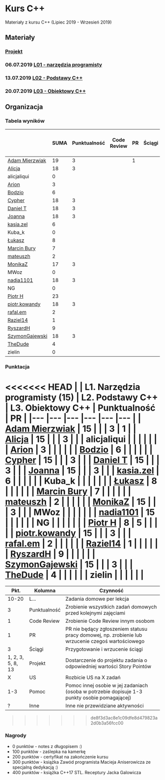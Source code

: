 # Kurs C++

Materiały z kursu C++ (Lipiec 2019 - Wrzesień 2019)

## Materiały

### [Projekt](project)
### 06.07.2019 [L01 - narzędzia programisty](L01-programmers-tools)
### 13.07.2019 [L02 - Podstawy C++](L02-C++-introduction)
### 20.07.2019 [L03 - Obiektowy C++](L03-object-oriented-cpp)

## Organizacja

### Tabela wyników

| | SUMA | Punktualność | Code Review | PR | Ściągi | Projekt | US | Pomoc | Inne | L1. Narzędzia programisty (15) | L2. Podstawy C++ | L3. Obiektowy C++ |
|---                                                  |--- |--- |--- |--- |--- |--- |--- |--- |--- |--- |--- |--- |
| [Adam Mierzwiak](https://github.com/adamvm)         | 19 |  3 |    |  1 |    |    |    |    |    | 15 |    |    |
| [Alicja](https://github.com/AlicjaBonder)           | 18 |  3 |    |    |    |    |    |    |    | 15 |    |    |
| alicjaliqui                                         |  0 |    |    |    |    |    |    |    |    |    |    |    |
| [Arion](https://github.com/Ariionex)                |  3 |    |    |    |    |    |    |    |    |  3 |    |    |
| [Bodzio](https://github.com/Dolaroza)               |  6 |    |    |    |    |    |    |    |    |  6 |    |    |
| [Cypher](https://github.com/ChopSeeGuy)             | 18 |  3 |    |    |    |    |    |    |    | 15 |    |    |
| [Daniel T](https://github.com/LinQ007)              | 18 |  3 |    |    |    |    |    |    |    | 15 |    |    |
| [Joanna](https://github.com/teojdb)                 | 18 |  3 |    |    |    |    |    |    |    | 15 |    |    |
| [kasia.zel](https://github.com/kasiazel)            |  6 |    |    |    |    |    |    |    |    |  6 |    |    |
| Kuba_k                                              |  0 |    |    |    |    |    |    |    |    |    |    |    |
| [Łukasz](https://github.com/lucaswalicki)           |  8 |    |    |    |    |    |    |    |    |  8 |    |    |
| [Marcin Bury](https://github.com/MarcinBury92)      |  7 |    |    |    |    |    |    |    |    |  7 |    |    |
| [mateuszh](https://github.com/czarny247)            |  2 |    |    |    |    |    |    |    |    |  2 |    |    |
| [MonikaZ](https://github.com/MonikaZelechowska)     | 17 |  3 |    |    |    |    |    |    |    | 15 |    |    |
| MWoz                                                |  0 |    |    |    |    |    |    |    |    |    |    |    |
| [nadia1101](https://github.com/JustynaSlazak)       | 18 |  3 |    |    |    |    |    |    |    | 15 |    |    |
| NG                                                  |  0 |    |    |    |    |    |    |    |    |    |    |    |
| [Piotr H](https://github.com/PiotrHCpp)             | 23 |    |    |    |    |    |    |    |    |  8 | 15 |    |
| [piotr.kowandy](https://github.com/PiotrKowandy)    | 18 |  3 |    |    |    |    |    |    |    | 15 |    |    |
| [rafal.em](https://github.com/elRaphaelo)           |  2 |    |    |    |    |    |    |    |    |  2 |    |    |
| [Raziel14](https://github.com/Arakis14)             |  1 |    |    |    |    |    |    |    |    |  1 |    |    |
| [RyszardH](https://github.com/RyszardHalapacz)      |  9 |    |    |    |    |    |    |    |    |  9 |    |    |
| [SzymonGajewski](https://github.com/SzymonGajewski) | 18 |  3 |    |    |    |    |    |    |    | 15 |    |    |
| [TheDude](https://github.com/TheDude-cpu)           |  4 |    |    |    |    |    |    |    |    |  4 |    |    |
| zielin                                              |  0 |    |    |    |    |    |    |    |    |    |    |    |

### Punktacja

<<<<<<< HEAD
| | L1. Narzędzia programisty (15) | L2. Podstawy C++ | L3. Obiektowy C++ | Punktualność | PR |
|---                                                  |--- |--- |--- |--- |--- |
| [Adam Mierzwiak](https://github.com/adamvm)         | 15 |    |    |  3 |  1 |
| [Alicja](https://github.com/AlicjaBonder)           | 15 |    |    |  3 |    |
| alicjaliqui                                         |    |    |    |    |    |
| [Arion](https://github.com/Ariionex)                |  3 |    |    |    |    |
| [Bodzio](https://github.com/Dolaroza)               |  6 |    |    |    |    |
| [Cypher](https://github.com/ChopSeeGuy)             | 15 |    |    |  3 |    |
| [Daniel T](https://github.com/LinQ007)              | 15 |    |    |  3 |    |
| [Joanna](https://github.com/teojdb)                 | 15 |    |    |  3 |    |
| [kasia.zel](https://github.com/kasiazel)            |  6 |    |    |    |    |
| Kuba_k                                              |    |    |    |    |    |
| [Łukasz](https://github.com/lucaswalicki)           |  8 |    |    |    |    |
| [Marcin Bury](https://github.com/MarcinBury92)      |  7 |    |    |    |    |
| [mateuszh](https://github.com/czarny247)            |  2 |    |    |    |    |
| [MonikaZ](https://github.com/MonikaZelechowska)     | 15 |    |    |  3 |    |
| MWoz                                                |    |    |    |    |    |
| [nadia1101](https://github.com/JustynaSlazak)       | 15 |    |    |    |    |
| NG                                                  |    |    |    |    |    |
| [Piotr H](https://github.com/PiotrHCpp)             |  8 |  5 |    |    |    |
| [piotr.kowandy](https://github.com/PiotrKowandy)    | 15 |    |    |  3 |    |
| [rafal.em](https://github.com/elRaphaelo)           |  2 |    |    |    |    |
| [Raziel14](https://github.com/Arakis14)             |  1 |    |    |    |    |
| [RyszardH](https://github.com/RyszardHalapacz)      |  9 |    |    |    |    |
| [SzymonGajewski](https://github.com/SzymonGajewski) | 15 |    |    |  3 |    |
| [TheDude](https://github.com/TheDude-cpu)           |  4 |    |    |    |    |
| zielin                                              |    |    |    |    |    |
=======
| Pkt.              | Kolumna      | Czynność |
|-------------------|--------------|----------|
| 10-20             | L...         | Zadania domowe per lekcja |
| 3                 | Punktualność | Zrobienie wszystkich zadań domowych przed kolejnymi zajęciami |
| 1                 | Code Review  | Zrobienie Code Review innym osobom |
| 1                 | PR           | PR nie będący zgłoszeniem statusu pracy domowej, np. zrobienie lub wrzucenie czegoś wartościowego |
| 3                 | Ściągi       | Przygotowanie i wrzucenie ściągi |
| 1, 2, 3, 5, 8, 13 | Projekt      | Dostarczenie do projektu zadania o odpowiedniej wartości Story Pointów |
| X                 | US           | Rozbicie US na X zadań |
| 1-3               | Pomoc        | Pomoc innej osobie w jej zadaniach (osoba w potrzebie dopisuje 1-3 punkty osobie pomagającej) |
| ?                 | Inne         | Inne nie przewidziane aktywności |
>>>>>>> de8f3d3ac8e1c09dfe8d479823a2d0b3a56fcc00

### Nagrody

- 0 punktów - notes z długopisem :)
- 100 punktów - zaślepka na kamerkę
- 200 punktów - certyfikat na zakończenie kursu
- 300 punktów - książka Zawód programista Macieja Aniserowicza ze specjalną dedykacją :)
- 400 punktów - książka C++17 STL. Receptury Jacka Galowicza
